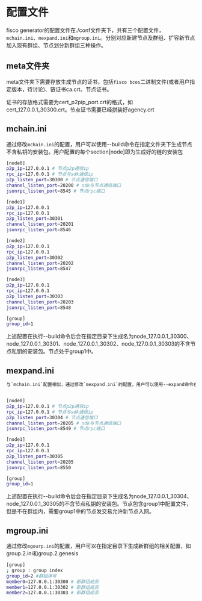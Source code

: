 # 配置文件

fisco generator的配置文件在./conf文件夹下，共有三个配置文件，`mchain.ini`、`mexpand.ini`和`mgroup.ini`。分别对应新建节点及群组、扩容新节点加入现有群组、节点划分新群组三种操作。

## meta文件夹

meta文件夹下需要存放生成节点的证书，包括`fisco bcos`二进制文件(或者用户指定版本，待讨论)、链证书ca.crt、节点证书。

证书的存放格式需要为cert_p2pip_port.crt的格式，如cert_127.0.0.1_30300.crt。节点证书需要已经拼装好agency.crt

## mchain.ini

通过修改`mchain.ini`的配置，用户可以使用--build命令在指定文件夹下生成节点不含私钥的安装包。用户配置的每个section[node]即为生成好的链的安装包

```bash
[node0]
p2p_ip=127.0.0.1 # 节点p2p通信ip
rpc_ip=127.0.0.1 # 节点与sdk通信ip
p2p_listen_port=30300 # 节点通信端口
channel_listen_port=20200 # sdk与节点通信端口
jsonrpc_listen_port=8545 # 节点rpc端口

[node1]
p2p_ip=127.0.0.1
rpc_ip=127.0.0.1
p2p_listen_port=30301
channel_listen_port=20201
jsonrpc_listen_port=8546

[node2]
p2p_ip=127.0.0.1
rpc_ip=127.0.0.1
p2p_listen_port=30302
channel_listen_port=20202
jsonrpc_listen_port=8547

[node3]
p2p_ip=127.0.0.1
rpc_ip=127.0.0.1
p2p_listen_port=30303
channel_listen_port=20203
jsonrpc_listen_port=8548

[group]
group_id=1
```

上述配置在执行--build命令后会在指定目录下生成名为node_127.0.0.1_30300、node_127.0.0.1_30301、node_127.0.0.1_30302、node_127.0.0.1_30303的不含节点私钥的安装包。节点处于group1中。

## mexpand.ini

```bash
与`mchain.ini`配置相似，通过修改`mexpand.ini`的配置，用户可以使用--expand命令在指定文件夹下生成节点不含私钥的安装包。用户配置的每个section[node]即为生成好的链的安装包


[node0]
p2p_ip=127.0.0.1 # 节点p2p通信ip
rpc_ip=127.0.0.1 # 节点与sdk通信ip
p2p_listen_port=30304 # 节点通信端口
channel_listen_port=20205 # sdk与节点通信端口
jsonrpc_listen_port=8549 # 节点rpc端口

[node1]
p2p_ip=127.0.0.1
rpc_ip=127.0.0.1
p2p_listen_port=30305
channel_listen_port=20205
jsonrpc_listen_port=8550

[group]
group_id=1
```

上述配置在执行--build命令后会在指定目录下生成名为node_127.0.0.1_30304、node_127.0.0.1_30305的不含节点私钥的安装包。节点包含group1中配置文件，但是不在群组内，需要group1中的节点发交易允许新节点入网。

## mgroup.ini

通过修改`mgourp.ini`的配置，用户可以在指定目录下生成新群组的相关配置，如group.2.ini和group.2.genesis

```bash
[group]
; group : group index
group_id=2 #群组序号
member0=127.0.0.1:30300 # 新群组成员
member1=127.0.0.1:30302 # 新群组成员
member2=127.0.0.1:30303 # 新群组成员
```
